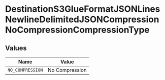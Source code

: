 # DestinationS3GlueFormatJSONLinesNewlineDelimitedJSONCompressionNoCompressionCompressionType


## Values

| Name             | Value            |
| ---------------- | ---------------- |
| `NO_COMPRESSION` | No Compression   |